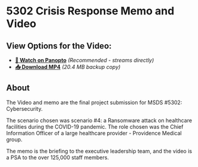 # 5302 Crisis Response Memo and Video



## View Options for the Video:
- **[🎥 Watch on Panopto](https://clarkcollege.hosted.panopto.com/Panopto/Pages/Viewer.aspx?id=659bf97a-467f-4b38-8cba-b31e01781e4b)** *(Recommended - streams directly)*
- **[📥 Download MP4](5302-Crisis-Response-Video.mp4)** *(20.4 MB backup copy)*

## About
The Video and memo are the final project submission for MSDS #5302: Cybersecurity. 

The scenario chosen was scenario #4: a Ransomware attack on healthcare facilities during the COVID-19 pandemic. The role chosen was the Chief Information Officer of a large healthcare provider - Providence Medical group. 

The memo is the briefing to the executive leadership team, and the video is a PSA to the over 125,000 staff members.


